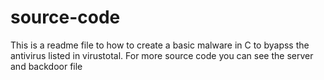 # source-code
This is a readme file to how to create a basic malware in C to byapss the antivirus listed in virustotal.
For more source code you can see the server and backdoor file 
